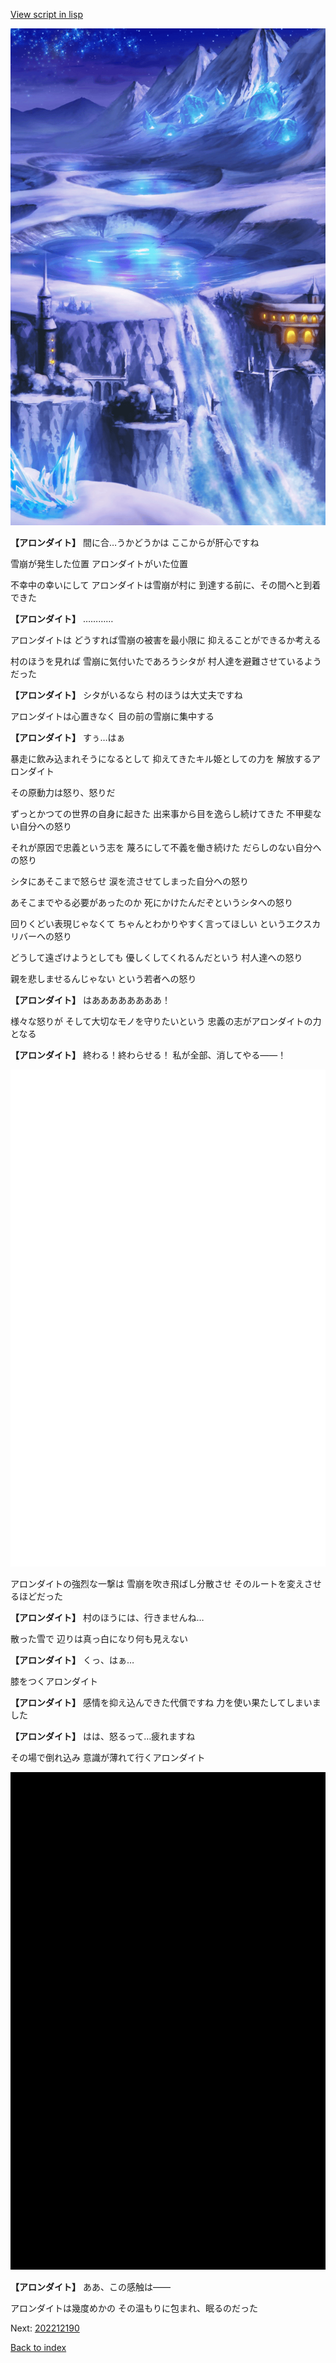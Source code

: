 [View script in lisp](../scripts/202212183.txt)

![highland_snow.png](../images/backgrounds/highland_snow.png)

**【アロンダイト】**
間に合…うかどうかは
ここからが肝心ですね

雪崩が発生した位置
アロンダイトがいた位置

不幸中の幸いにして
アロンダイトは雪崩が村に
到達する前に、その間へと到着できた

**【アロンダイト】**
…………

アロンダイトは
どうすれば雪崩の被害を最小限に
抑えることができるか考える

村のほうを見れば
雪崩に気付いたであろうシタが
村人達を避難させているようだった

**【アロンダイト】**
シタがいるなら
村のほうは大丈夫ですね

アロンダイトは心置きなく
目の前の雪崩に集中する

**【アロンダイト】**
すぅ…はぁ

暴走に飲み込まれそうになるとして
抑えてきたキル姫としての力を
解放するアロンダイト

その原動力は怒り、怒りだ

ずっとかつての世界の自身に起きた
出来事から目を逸らし続けてきた
不甲斐ない自分への怒り

それが原因で忠義という志を
蔑ろにして不義を働き続けた
だらしのない自分への怒り

シタにあそこまで怒らせ
涙を流させてしまった自分への怒り

あそこまでやる必要があったのか
死にかけたんだぞというシタへの怒り

回りくどい表現じゃなくて
ちゃんとわかりやすく言ってほしい
というエクスカリバーへの怒り

どうして遠ざけようとしても
優しくしてくれるんだという
村人達への怒り

親を悲しませるんじゃない
という若者への怒り

**【アロンダイト】**
はああああああああ！

様々な怒りが
そして大切なモノを守りたいという
忠義の志がアロンダイトの力となる

**【アロンダイト】**
終わる！終わらせる！
私が全部、消してやる――！

![bg_white.png](../images/backgrounds/bg_white.png)

アロンダイトの強烈な一撃は
雪崩を吹き飛ばし分散させ
そのルートを変えさせるほどだった

**【アロンダイト】**
村のほうには、行きませんね…

散った雪で
辺りは真っ白になり何も見えない

**【アロンダイト】**
くっ、はぁ…

膝をつくアロンダイト

**【アロンダイト】**
感情を抑え込んできた代償ですね
力を使い果たしてしまいました

**【アロンダイト】**
はは、怒るって…疲れますね

その場で倒れ込み
意識が薄れて行くアロンダイト

![bg_black.png](../images/backgrounds/bg_black.png)

**【アロンダイト】**
ああ、この感触は――

アロンダイトは幾度めかの
その温もりに包まれ、眠るのだった


Next: [202212190](202212190.md)

[Back to index](index.md)
